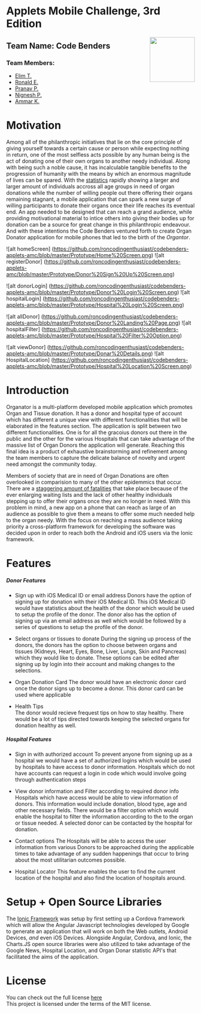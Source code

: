 # Applets Mobile Challenge, 3rd Edition

<img align="right" src="https://github.com/roncodingenthusiast/codebenders-applets-amc/blob/master/organator/www/img/logo.jpg" width="120">

## Team Name: Code Benders
### Team Members: 
* [Elim T.](https://ca.linkedin.com/in/elimt)
* [Ronald E.](https://ca.linkedin.com/in/ronaldekambi)
* [Pranav P.](https://ca.linkedin.com/in/ipranavpatel)
* [Nignesh P.](https://ca.linkedin.com/in/nignesh)
* [Ammar K.](https://ca.linkedin.com/in/ammar-khan-3a4a4121)

# Motivation
Among all of the philanthropic initiatives that lie on the core principle of giving yourself towards a certain cause or person while expecting nothing in return, one of the most selfless acts possible by any human being is the act of donating one of their own organs to another needy individual. Along with being such a noble cause, it has incalculable tangible benefits to the progression of humanity with the means by which an enormous magnitude of lives can be spared. With the [statistics](http://www.organdonor.gov/about/data.html) rapidly showing a larger and larger amount of individuals accross all age groups in need of organ donations while the number of willing people out there offering their organs remaining stagnant, a mobile application that can spark a new surge of willing participants to donate their organs once their life reaches its eventual end. An app needed to be designed that can reach a grand audience, while providing motivational material to intice others into giving their bodies up for donation can be a source for great change in this philanthropic endeavour. And with these intentions the Code Benders ventured forth to create Organ Donator application for mobile phones that led to the birth of the *Organtor*. 

![alt homeScreen] (https://github.com/roncodingenthusiast/codebenders-applets-amc/blob/master/Prototype/Home%20Screen.png)
![alt registerDonor] (https://github.com/roncodingenthusiast/codebenders-applets-amc/blob/master/Prototype/Donor%20Sign%20Up%20Screen.png)

![alt donorLogin] (https://github.com/roncodingenthusiast/codebenders-applets-amc/blob/master/Prototype/Donor%20Login%20Screen.png)
![alt hospitalLogin] (https://github.com/roncodingenthusiast/codebenders-applets-amc/blob/master/Prototype/Hospital%20Login%20Screen.png)

![alt allDonor] (https://github.com/roncodingenthusiast/codebenders-applets-amc/blob/master/Prototype/Donor%20Landing%20Page.png)
![alt hospitalFilter] (https://github.com/roncodingenthusiast/codebenders-applets-amc/blob/master/Prototype/Hospital%20Filter%20Option.png)

![alt viewDonor] (https://github.com/roncodingenthusiast/codebenders-applets-amc/blob/master/Prototype/Donar%20Details.png)
![alt HospitalLocation] (https://github.com/roncodingenthusiast/codebenders-applets-amc/blob/master/Prototype/Hospital%20Location%20Screen.png)


# Introduction
Organator is a multi-platform developed mobile application which promotes Organ and Tissue donation. It has a donor and hospital type of account which has different a unique view with different functionalities that will be elaborated in the features section. The application is split between two different functionalities. One is for all the gracoius donors out there in the public and the other for the various Hospitals that can take advantage of the massive list of Organ Donors the application will generate. Reaching this final idea is a product of exhaustive brainstorming and refinement among the team members to capture the delicate balance of novelty and urgent need amongst the community today.

Members of society that are in need of Organ Donations are often overlooked in comparision to many of the other epidemmics that occur. There are a [staggering amount of fatalities](https://www.cihi.ca/en/types-of-care/specialized-services/organ-replacements/e-statistics-on-organ-transplants-waiting) that take place because of the ever enlarging waiting lists and the lack of other healthy individuals stepping up to offer their organs once they are no longer in need. With this problem in mind, a new app on a phone that can reach as large of an audience as possible to give them a means to offer some much needed help to the organ needy. With the focus on reaching a mass audience taking priority a cross-platform framework for developing the software was decided upon in order to reach both the Android and iOS users via the Ionic framework.

# Features
##### Donor Features
- Sign up with iOS Medical ID or email address
Donors have the option of signing up for donation with their iOS Medical ID. This iOS Medical ID would have statistics about the health of the donor which would be used to setup the profile of the donor. The donor also has the option of signing up via an email address as well which would be followed by a series of questions to setup
the profile of the donor.

- Select organs or tissues to donate
During the signing up process of the donors, the donors has the option to choose between organs and tissues (Kidneys, Heart, Eyes, Bone, Liver, Lungs, Skin and Pancreas) which they would like to donate. These options can be edited after signing up by login into their account and making changes to the selections.

- Organ Donation Card
The donor would have an electronic donor card once the donor signs up to become a donor. This donor card can be used where applicable

- Health Tips  
The donor would recieve frequest tips on how to stay healthy. There would be a lot of tips directed towards keeping the selected organs for donation healthy as well.

##### Hospital Features
- Sign in with authorized account
To prevent anyone from signing up as a hospital we would have a set of authorized logins which would be used by hospitals to have access to donor information. Hospitals which do not have accounts can request a login in code which would involve going through authentication steps

- View donor information and Filter according to required donor info
Hospitals which have access would be able to view information of donors. This information would include donation, blood type, age and other necessary fields. There would be a filter option which would enable the hospital to filter the information according to the to the organ or tissue needed. A selected donor can be contacted by the hospital for donation.

- Contact options
The Hospitals will be able to access the user information from various Donors to be  approached during the applicable times to take advantage of any sudden happenings that occur to bring about the most utilitarian outcomes possible.

- Hospital Locator
This feature enables the user to find the current location of the hospital and also find the location of hospitals around.

# Setup + Open Source Libraries
The [Ionic Framework](https:http://ionicframework.com/docs/guide/installation.html) was setup by first setting up a Cordova framework which will allow the Angular Javascript technologies developed by Google to generate an application that will work on both the Web outlets, Android Devices, _and_ even iOS Devices. Alongside Angular, Cordova, and Ionic, the Charts.JS open source libraries were also utilized to take advantage of the Google News, Hospital Location, and Organ Donar statistic API's that facilitated the aims of the application.

# License
You can check out the full license [here](https://github.com/roncodingenthusiast/codebenders-applets-amc/blob/master/LICENSE)
<br>
This project is licensed under the terms of the MIT license.


